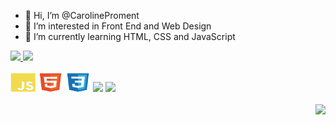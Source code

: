 - 👋 Hi, I’m @CarolineProment
- 👀 I’m interested in Front End and Web Design
- 🌱 I’m currently learning HTML, CSS and JavaScript
<div>
  <a href="https://github.com/CarolineProment/github-readme-stats">
    <img width="49%" src="https://github-readme-stats.vercel.app/api?username=CarolineProment&theme=nightowl&show_icons=true&hide_border=true&include_all_commits=true&count_private=true">
  </a>
  <a href="https://github.com/CarolineProment/convoychat">
    <img width="49%" src="https://github-readme-stats.vercel.app/api/top-langs/?username=CarolineProment&theme=nightowl&layout=compact&hide_border=true">
  </a>
</div><br>
<div style="display: inline_block">
  <img height="30" width="40" src="https://raw.githubusercontent.com/devicons/devicon/master/icons/javascript/javascript-plain.svg">
  <img height="30" width="40" src="https://raw.githubusercontent.com/devicons/devicon/master/icons/html5/html5-original.svg">
  <img height="30" width="40" src="https://raw.githubusercontent.com/devicons/devicon/master/icons/css3/css3-original.svg">
  <a href = "mailto:caroline.proment@gmail.com"><img src="https://img.shields.io/badge/-Gmail-%23333?style=for-the-badge&logo=gmail&logoColor=white"></a>
  <a href="https://www.linkedin.com/in/caroline-oliveira-proment-120573207/" target="_blank"><img src="https://img.shields.io/badge/-LinkedIn-%230077B5?style=for-the-badge&logo=linkedin&logoColor=white"></a>
</div><br>
<img align="right" height="150" src="https://media.discordapp.net/attachments/956914374742782034/956916139567505448/Webp.net-gifmaker.gif?width=413&height=413">
